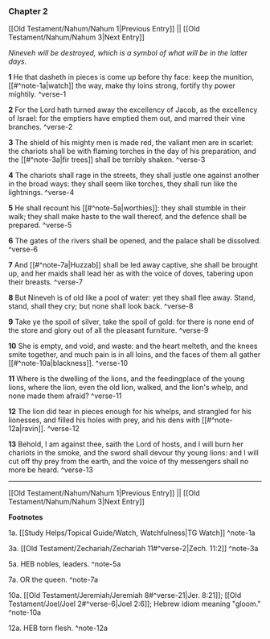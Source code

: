 ### Chapter 2

[[Old Testament/Nahum/Nahum 1|Previous Entry]]  ||  [[Old Testament/Nahum/Nahum 3|Next Entry]]

*Nineveh will be destroyed, which is a symbol of what will be in the latter days.*

**1**  He that dasheth in pieces is come up before thy face: keep the munition, [[#^note-1a|watch]] the way, make thy loins strong, fortify thy power mightily. ^verse-1

**2**  For the Lord hath turned away the excellency of Jacob, as the excellency of Israel: for the emptiers have emptied them out, and marred their vine branches. ^verse-2

**3**  The shield of his mighty men is made red, the valiant men are in scarlet: the chariots shall be with flaming torches in the day of his preparation, and the [[#^note-3a|fir trees]] shall be terribly shaken. ^verse-3

**4**  The chariots shall rage in the streets, they shall justle one against another in the broad ways: they shall seem like torches, they shall run like the lightnings. ^verse-4

**5**  He shall recount his [[#^note-5a|worthies]]: they shall stumble in their walk; they shall make haste to the wall thereof, and the defence shall be prepared. ^verse-5

**6**  The gates of the rivers shall be opened, and the palace shall be dissolved. ^verse-6

**7**  And [[#^note-7a|Huzzab]] shall be led away captive, she shall be brought up, and her maids shall lead her as with the voice of doves, tabering upon their breasts. ^verse-7

**8**  But Nineveh is of old like a pool of water: yet they shall flee away. Stand, stand, shall they cry; but none shall look back. ^verse-8

**9**  Take ye the spoil of silver, take the spoil of gold: for there is none end of the store and glory out of all the pleasant furniture. ^verse-9

**10**  She is empty, and void, and waste: and the heart melteth, and the knees smite together, and much pain is in all loins, and the faces of them all gather [[#^note-10a|blackness]]. ^verse-10

**11**  Where is the dwelling of the lions, and the feedingplace of the young lions, where the lion, even the old lion, walked, and the lion's whelp, and none made them afraid? ^verse-11

**12**  The lion did tear in pieces enough for his whelps, and strangled for his lionesses, and filled his holes with prey, and his dens with [[#^note-12a|ravin]]. ^verse-12

**13**  Behold, I am against thee, saith the Lord of hosts, and I will burn her chariots in the smoke, and the sword shall devour thy young lions: and I will cut off thy prey from the earth, and the voice of thy messengers shall no more be heard. ^verse-13


---
[[Old Testament/Nahum/Nahum 1|Previous Entry]]  ||  [[Old Testament/Nahum/Nahum 3|Next Entry]]


**Footnotes**


1a. [[Study Helps/Topical Guide/Watch, Watchfulness|TG Watch]] ^note-1a

3a. [[Old Testament/Zechariah/Zechariah 11#^verse-2|Zech. 11:2]] ^note-3a

5a. HEB nobles, leaders. ^note-5a

7a. OR the queen. ^note-7a

10a. [[Old Testament/Jeremiah/Jeremiah 8#^verse-21|Jer. 8:21]]; [[Old Testament/Joel/Joel 2#^verse-6|Joel 2:6]]; Hebrew idiom meaning "gloom."  ^note-10a

12a. HEB torn flesh. ^note-12a